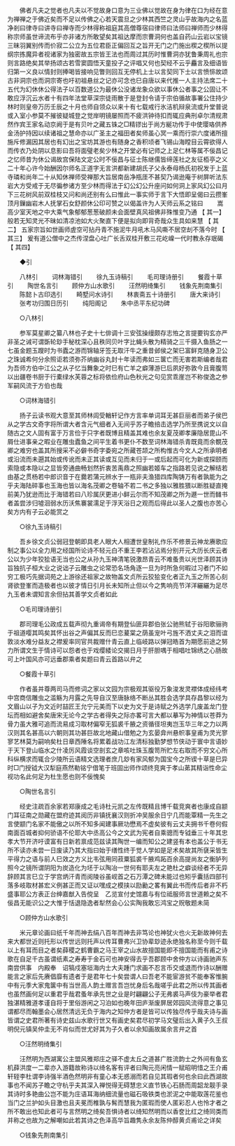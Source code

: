 <!-- { "loadSidebar": true } -->
　　佛者凡夫之觉者也凡夫以不觉故身口意为三业佛以觉故在身为律在口为经在意为禅禅之于佛近矣而不足以传佛之心若天震旦之少林其西竺之灵山乎故海内之名蓝净剎曰律寺曰讲寺曰禅寺而少林得称祖庭其高僧尊宿曰律师曰法师曰禅师而少林得称宗师虽世谛流布乎亦非诸方所敢望矣其祖达摩而宗曹洞何也盖自药山云岩以宝镜三昧羽翼别传而价寂二公立为五位君臣正偏回互之旨开无门之门施出楔之楔所以提纲宗拣魔异者视诸家为独密故五宗皆王法也而周过其历时惟曹洞亦犹鲁秉周礼也宗则言路绝矣其举扬颂古若雪窦圆悟天童投子之评唱又何也契经不云乎麤言及细语皆归第一义良以情封则捧喝皆接响见瞥则回互无停机上士以言契同下士以言愤悱故颂古非洞宗也而洞宗寄也吁初祖悬丝之记亦可念也巳自唐以来代推一人主持法席二十五代为幻休休公得法子以百数道公为最休公没诸龙象众欲以事休公者事之公固让不敢应浮沉云水者十有四年法堂草深宗徒雨散于是登封令请于宗伯循故事署公住持少林时则皇帝万历壬辰之十月也师自领众以来十有七载戒行氷洁机辩泉流或升堂普说或入室小参莫不摧彼疑城登之觉岸明镜屡照而不疲洪钟待扣而辄应典刑卓尔清规肃然作宾王家名动京阙于是有贝叶之藏五铢之□精镠出于尚方綖功传于中使璎珞供养金汤护持因以续诸祖之慧命亦以广圣主之福田者矣师虽心冥一乘而行崇六度诸所擅施斥修漏因其居也有幻出之宝坊其游也有随身之香积顷者飞锡山海瞠目云霄欲得人而传衣乃处阴以息影曰吾将面璧老矣少林之开堂必有记师之上足仁林等属不佞昌记之忆师昔为休公谒故宫保陆文定公时不佞昌与征士陈继儒皆缔莲社之友征栢亭之义二十年心许今始酬因尔师名正道字无言洪都新建胡氏子父永泰母杨氏初祝发于上蓝寺璘和尚年二十从知休禅师受禅那大旨居南岳净瓶厓不甚契乃谒逊庵于树屏听法东岩大方受戒于无尽徧参诸方至少林而得法于幻公幻公升座问如何洞上家风幻公曰月下三花树风前双桂枝又问和尚还别有么曰惟此一事实师于言下大悟即呈偈曰云攒峯顶月鏁幽岩木人抚掌石女舒颜休公印可赞之以偈盖许为人天师云系之铭曰 
　　嵩高少室天地之中大乘气象郁郁葱葱破颜未会面壁真风祖佛非殊惟变乃通 【 其一】 般若无知灵光不昧如清凉池如大火聚直下便是拟向即背奇哉众生具如来慧 【 其二】 五家宗旨如世画师虗空可拈丹青不施泥牛月吼木马风嘶不居空刦不落今时 【 其三】 爰有道公僧中之杰传涅盘心吐广长舌双桂开敷三花屹嵲一代时教永存珉碣 【 其四】 

　　◆引 

　　八林引 
　　词林海错引 
　　徐九玉诗稿引 
　　毛司理诗册引 
　　餐霞十草引 
　　陶世名言引 
　　顾仲方山水歌引 
　　汪然明绮集引 
　　钱象先荆南集引 
　　陈懿卜古印选引 
　　畸墅问水诗引 
　　林衷斋五十诗册引 
　　唐大来诗引 
　　张考功归围日历引 
　　纯阳阁记 
　　朱中丞平东纪功碑 

　　○八林引 

　　参军莫星卿之纂八林也子史十七俳调十三安弦操缦颇存志恠之言提要钩玄亦严非圣之诫可谓斲轮玅手秘枕深心且秩同贝叶字比蝇头散为精骑之三千摄入鱼肠之一七虽金题玉躞时为书蠹之游而锦轴牙签无取汗牛之重昔邺侯之架巳富鲜克随身卫公之珠诚希何分余照讵若须弥芥纳幽谷丸封十年读而弗如三箧亡而无害若斯编者哉君为吾师方伯中江公之从子忆当舞象之时巳有亡羊之癖薄游巳后夙好弥敦今且膏腹笥以出疆卷书厨于行橐绿水芙蓉之标将依俭府山色秋光之句见赏乖崖岂不称俊逸之参军嗣风流于方伯也哉 

　　○词林海错引 

　　扬子云读书观大意至其师林闾受輶轩记作方言率单词耳无甚巨丽者而弟子侯巴从之学古文奇字将所谓大者含元气细者入无间乎苏子瞻掊击选学乃所至携说文以自随古之文人固有富于万言俭于只字者既博且精盖其难也余友夏茂卿孝廉隐居毘山不屑仕进事亲之暇业在雕虫蠹鱼之间平生着书更仆不数至词林海错杀青既竟而余覩茂卿之难穷也盖其所搜采不必僻书奇字委宛之所藏苍颉之所构惟古今文人之所承明者或沿流而未遡其始或传讹而未正其读或互见而未归于一或后起而可化为新或探颐而索隐或本隐以之显皆旁通曲畅划然折衷苦禹鼎之照幽若姬车之指路若见说之解结若由基之贯杨若中郎识音于在爨若蒲元辨水于一瓶非夫渔猎四库陶铸万有者孰能为之乎夫海陆碎事也玉海也皆以海名茂卿之卷轴不若二书之多独以雅胜猥以断胜疑直掩前美乃犹逊而比于海错若曰八珍属厌更进小鲜云尔而不知茂卿之所为遯一世而雠书者盖尝涉归墟洄弱水历沃焦褰裳濡足于浮天浴日之观而后得此以圣人之腹也亦苦心矣方内有子云必能赏之 

　　○徐九玉诗稿引 

　　吾乡徐文贞公弱冠登朝即具老人眼大人相遭世皇制礼作乐不修景云神龙赓歌应制之事公以全力用之经国所论诗不轻元白不重王李若沾沾焉分别开元大历长庆云者公以为少年狡狯语无当也公之从孙九玉神清笔锐激昂青云不难蚤贵以光世泽顾其诗旨独抗子桓大业之说诎子云雕虫之论常恐名场角逐一旦为时所急何暇过习者门不如穷工极巧先据词苑之上游徐还祖家之故物盖文贞所云狡狯变化者正九玉之所苦心刻肾欲登峯而造极者也以彼才情日引月长未知所止但以今之隽响亮节洋洋纚纚为足尽九玉者未谓知言余但拈其善学文贞者如此 

　　○毛司理诗册引 

　　郡司理毛公政成五载声彻九重谒帝有期登仙匪异郡伯张公驰熊轼于谷阳歌骊驹于祖道嘤其鸣矣其怀出谷之声偏其反而巳恋萲棠之荫虽宠叶弓旌不洒丈夫之泪而谊敦淡水难分益友之襟爰率同官共裁赠什青云直上临岐路以弹冠皓首为期愿前途之努力所谓文生于情诗可以怨者也于戏缨緌论交揭日月于肝胆喁于相唱吐锦绣之心肠故可上叶国风亦可远垂郡乘者矣题曰青云首路以弁之 

　　○餐霞十草引 

　　作者虽并尊两司马而修词之家以文园为宗极观其驱役万象浚发灵襟体成经纬考中宫商信雕虫之滥觞为月露之先导自汉至唐脉络不断丛其胜会选学具存昌黎以经为文眉山以子为文近时喆匠王允宁元美而下以史为文于是诗赋之外选学几废盖龙门登坛而相如避舍矣唐宋无论今之学古者得失之际亦畧可言大都以摹写为神情以苍莽为骨力虽大雅可追而流易成习取材偏窄无狐裘千腋之资循径坦夷岂玉华三年之力以两汉则其名甚高以六朝则其功甚巨故北地藏山借勉之为玄晏弇州悬帜事皇甫为灵光寥寥艺林莫为嗣响矣杜日章西陲名将累着战功江左清标独勤梦想节侠动于寰中言语妙于天下登山临水之什凌厉风霞谈空剖玄之章咳吐珠玉腹笥所贮左右取而不穷文心所科纵横求而辄合少陵所云语精文选理者庶几玅有家风郁为国宝今之所锲十草是巳异时□门授钺大汉犁庭燕然勒铭宁借笔于班固出师作颂终竞爽于孝山苐其精诣性命尘视功名此何足为杜生愿也则不佞愧矣 

　　○陶世名言引 

　　经史注疏百余家若郑康成之毛诗杜元凯之左传既精且博千载竞爽者也康成自颛门耳征南之勋藏在盟府迹其阅历非镇抚襄汉则折冲吴服余日宁几而能覃精一先生之言使颛门名家不能傲之以所不知多闻建事厥功懋焉不虚矣彼有云丈夫拥书千卷何假南面百城者抑何骄语不伦耶大中丞高公今之文武为宪者自乘骢而专钺垂三十年其忠孝大节开济吁谟富有日新若禀成范兹读其陶世一编而知公之建竖有本也盖公于书无所不读亦未尝一日废读乃其大指曰始于缮性终于觉人学如是足术矣故其所褎采皆生平得力之语与前人巳效之方义比韦弦用同菽粟狐裘千腋鸡跖百余高提尚友之衡胪列照今之镜所谓阴阳为炭造化为坯于以陶冶一世何有耶夫左之艳杜之癖谈经者不无异辞顾其言巳立于学宫炳汗青而阅陵谷虽岘首之石万潭之碑未能过也矧乎囊括四部刊落多岐取材甚宏义例甚正而又证以嘿成之模挟以劻勷之畧有翼此书而传后者非不朽盛事耶公方表正台绅嘉猷入告傥呈　乙览宣付史馆嘉与有位祗服师言世道赖之矣不佞昌无能识公之大惟于恬退隐逸者犁然会心公实陶我敢忘鸿宝之贶敬题未简 

　　○顾仲方山水歌引 

　　米元章论画曰纸千年而神去绢八百年而神去非笃论也神犹火也火无新故神何去来大都世近则托形以传世远则托声以传耳曹弗兴卫协辈玅迹永绝独名称至今则千载以上有耳而目之者矣薛稷之鹤曹霸之马王宰之山水故擅国能即不擅国能而有甫之诗歌在自足千古虽谓纸素之寿寿于金石可也神安得去乎吾郡顾中舍仲方以诗画驰声东南尝供事　内殿奉　诏犒戍塞垣海内士大夫踵门求画不忍言币交或退而作诗以酬赠能言之家后先赓倡靡有遗者于是君年七十矣尝谓人曰吾老不能宦游贫不能奉客惟腕中有元季大家鬼箧中有当世高人韵土赠言吾岂忧身后名哉嗟乎此君之所以传其画者也虽然画何足以重君乎哉君蚤年承先世之业是时翩翩公子无弗裘马声伎为豪举者君独湛精雅道孝谨自将于里俗游闲之习泊如也晚年田庐渐废屏居郊园风流得意之事见谓都尽而翰墨会心居然清远无负于海内之知仲方者是皆可以传独尽传乎哉夫诗与画皆谓之史君所著有诗史兹山水歌行世又有画史矣君尽初学马文璧后出入黄子久王叔明倪元镇吴仲圭无不肖似而世尤好其为子久者以余知画故属余言弁之首 

　　○汪然明绮集引 

　　汪然明为西湖寓公主盟风雅郑庄之驿不虚太丘之道甚广胜流韵士之外间有鱼玄机薛洪度一二辈亦入游籍故称诗以绮名客有评者曰陶元亮闲情一赋昭明惜之王介甫轩轾李杜谓李诗强半酒色然明非有童心本无惑溺而若自见其瑕者何也余曰此西湖故事也不闻苏子瞻之守杭乎夫其深入禅悦得无碍慧忠义直节铁心石肠而周韶龙靓手录其诗时多艳曲公岂不能为庄语耳海纳细流量也磁石吸铁类也淤泥之中能取莲花鉴也当门之兰护如头目激也且夫冕而椎孰与髾而慧我为匿瑕而使人匿彩忍人也怜才者之所不敢出也知此者可与言然明之绮矣吾惧诗者以绮知然明而以香奁比红之绮同类而并称之也故为之解嘲如此若其诗之色泽高华旨趣隽永余友陈仲醇黄贞甫论之详矣 

　　○钱象先荆南集引 

